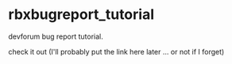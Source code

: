 # rbxbugreport_tutorial
devforum bug report tutorial.

check it out (I'll probably put the link here later ... or not if I forget)
